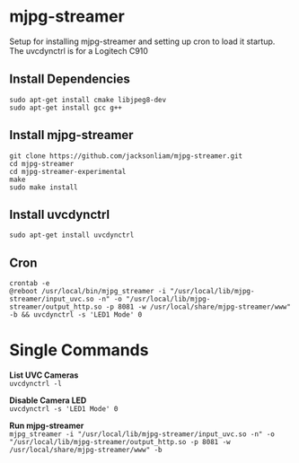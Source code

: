 # mjpg-streamer
Setup for installing mjpg-streamer and setting up cron to load it startup.  
The uvcdynctrl is for a Logitech C910

## Install Dependencies
```
sudo apt-get install cmake libjpeg8-dev
sudo apt-get install gcc g++
```

## Install mjpg-streamer
```
git clone https://github.com/jacksonliam/mjpg-streamer.git
cd mjpg-streamer
cd mjpg-streamer-experimental
make
sudo make install
```

## Install uvcdynctrl
`sudo apt-get install uvcdynctrl`

## Cron
```  
crontab -e
@reboot /usr/local/bin/mjpg_streamer -i "/usr/local/lib/mjpg-streamer/input_uvc.so -n" -o "/usr/local/lib/mjpg-streamer/output_http.so -p 8081 -w /usr/local/share/mjpg-streamer/www" -b && uvcdynctrl -s 'LED1 Mode' 0
```  

# Single Commands
**List UVC Cameras**  
`uvcdynctrl -l`  

**Disable Camera LED**  
`uvcdynctrl -s 'LED1 Mode' 0`  

**Run mjpg-streamer**  
`mjpg_streamer -i "/usr/local/lib/mjpg-streamer/input_uvc.so -n" -o "/usr/local/lib/mjpg-streamer/output_http.so -p 8081 -w /usr/local/share/mjpg-streamer/www" -b`  

